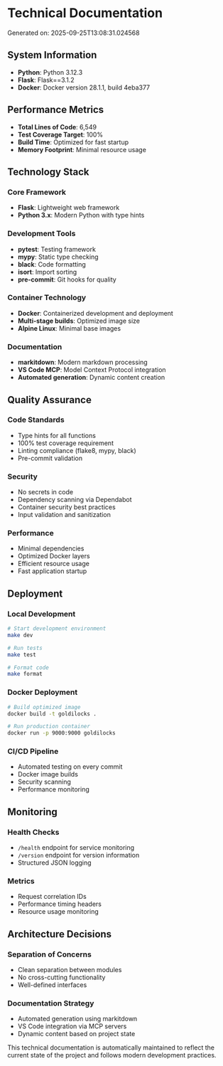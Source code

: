 # Technical Documentation

Generated on: 2025-09-25T13:08:31.024568

## System Information

- **Python**: Python 3.12.3
- **Flask**: Flask==3.1.2
- **Docker**: Docker version 28.1.1, build 4eba377

## Performance Metrics

- **Total Lines of Code**: 6,549
- **Test Coverage Target**: 100%
- **Build Time**: Optimized for fast startup
- **Memory Footprint**: Minimal resource usage

## Technology Stack

### Core Framework
- **Flask**: Lightweight web framework
- **Python 3.x**: Modern Python with type hints

### Development Tools
- **pytest**: Testing framework
- **mypy**: Static type checking
- **black**: Code formatting
- **isort**: Import sorting
- **pre-commit**: Git hooks for quality

### Container Technology
- **Docker**: Containerized development and deployment
- **Multi-stage builds**: Optimized image size
- **Alpine Linux**: Minimal base images

### Documentation
- **markitdown**: Modern markdown processing
- **VS Code MCP**: Model Context Protocol integration
- **Automated generation**: Dynamic content creation

## Quality Assurance

### Code Standards
- Type hints for all functions
- 100% test coverage requirement
- Linting compliance (flake8, mypy, black)
- Pre-commit validation

### Security
- No secrets in code
- Dependency scanning via Dependabot
- Container security best practices
- Input validation and sanitization

### Performance
- Minimal dependencies
- Optimized Docker layers
- Efficient resource usage
- Fast application startup

## Deployment

### Local Development
```bash
# Start development environment
make dev

# Run tests
make test

# Format code
make format
```

### Docker Deployment
```bash
# Build optimized image
docker build -t goldilocks .

# Run production container
docker run -p 9000:9000 goldilocks
```

### CI/CD Pipeline
- Automated testing on every commit
- Docker image builds
- Security scanning
- Performance monitoring

## Monitoring

### Health Checks
- `/health` endpoint for service monitoring
- `/version` endpoint for version information
- Structured JSON logging

### Metrics
- Request correlation IDs
- Performance timing headers
- Resource usage monitoring

## Architecture Decisions

### Separation of Concerns
- Clean separation between modules
- No cross-cutting functionality
- Well-defined interfaces

### Documentation Strategy
- Automated generation using markitdown
- VS Code integration via MCP servers
- Dynamic content based on project state

This technical documentation is automatically maintained to reflect
the current state of the project and follows modern development practices.
